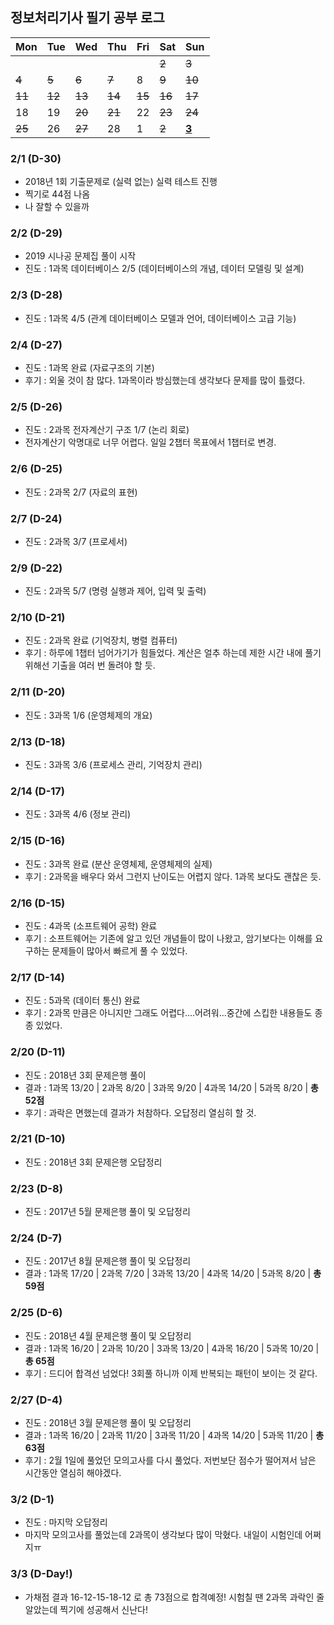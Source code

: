 ## 정보처리기사 필기 공부 로그

| Mon  | Tue  | Wed  | Thu  | Fri  | Sat  | Sun          |
| ---- | ---- | ---- | ---- | ---- | ---- | ------------ |
|      |      |      |      |      | <del>2</del>    | <del>3</del>            |
| <del>4</del>    | <del>5</del>    | <del>6</del>    | <del>7</del>    | 8    | <del>9</del>    | <del>10</del>           |
| <del>11</del>   | <del>12</del>   | <del>13</del>   | <del>14</del>   | <del>15</del>   | <del>16</del>   | <del>17</del>           |
| 18   | 19   | <del>20</del>   | <del>21</del>   | 22   | <del>23</del>   | <del>24</del>           |
| <del>25</del>   | 26   | <del>27</del>   | 28   | 1    | <del>2</del>    | <u>**3**</u> |



### 2/1 (D-30)

- 2018년 1회 기출문제로 (실력 없는) 실력 테스트 진행
- 찍기로 44점 나옴
- 나 잘할 수 있을까



### 2/2 (D-29)

- 2019 시나공 문제집 풀이 시작
- 진도 : 1과목 데이터베이스 2/5 (데이터베이스의 개념, 데이터 모델링 및 설계)



### 2/3 (D-28)

- 진도 : 1과목 4/5 (관계 데이터베이스 모델과 언어, 데이터베이스 고급 기능)



### 2/4 (D-27)

- 진도 : 1과목 완료 (자료구조의 기본)
- 후기 : 외울 것이 참 많다. 1과목이라 방심했는데 생각보다 문제를 많이 틀렸다.



### 2/5 (D-26)

- 진도 : 2과목 전자계산기 구조 1/7 (논리 회로)
- 전자계산기 악명대로 너무 어렵다. 일일 2챕터 목표에서 1챕터로 변경.



### 2/6 (D-25)

- 진도 : 2과목 2/7 (자료의 표현)



### 2/7 (D-24)

- 진도 : 2과목 3/7 (프로세서)



### 2/9 (D-22)

- 진도 : 2과목 5/7 (명령 실행과 제어, 입력 및 출력)



### 2/10 (D-21)

- 진도 : 2과목 완료 (기억장치, 병렬 컴퓨터)
- 후기 : 하루에 1챕터 넘어가기가 힘들었다. 계산은 얼추 하는데 제한 시간 내에 풀기 위해선 기출을 여러 번 돌려야 할 듯.


### 2/11 (D-20)

- 진도 : 3과목 1/6 (운영체제의 개요)



### 2/13 (D-18)

- 진도 : 3과목 3/6 (프로세스 관리, 기억장치 관리)



### 2/14 (D-17)

- 진도 : 3과목 4/6 (정보 관리)



### 2/15 (D-16)

- 진도 : 3과목 완료 (분산 운영체제, 운영체제의 실제)
- 후기 : 2과목을 배우다 와서 그런지 난이도는 어렵지 않다. 1과목 보다도 괜찮은 듯.


### 2/16 (D-15)

- 진도 : 4과목 (소프트웨어 공학) 완료
- 후기 : 소프트웨어는 기존에 알고 있던 개념들이 많이 나왔고, 암기보다는 이해를 요구하는 문제들이 많아서 빠르게 풀 수 있었다. 


### 2/17 (D-14)

- 진도 : 5과목 (데이터 통신) 완료
- 후기 : 2과목 만큼은 아니지만 그래도 어렵다....어려워...중간에 스킵한 내용들도 종종 있었다.



### 2/20 (D-11)

- 진도 : 2018년 3회 문제은행 풀이
- 결과 : 1과목 13/20 | 2과목 8/20 | 3과목 9/20 | 4과목 14/20 | 5과목 8/20 | <b>총 52점</b>
- 후기 : 과락은 면했는데 결과가 처참하다. 오답정리 열심히 할 것.



### 2/21 (D-10)

- 진도 : 2018년 3회 문제은행 오답정리



### 2/23 (D-8)

- 진도 : 2017년 5월 문제은행 풀이 및 오답정리



### 2/24 (D-7)

- 진도 : 2017년 8월 문제은행 풀이 및 오답정리
- 결과 : 1과목 17/20 | 2과목 7/20 | 3과목 13/20 | 4과목 14/20 | 5과목 8/20 | <b>총 59점</b>



### 2/25 (D-6)

- 진도 : 2018년 4월 문제은행 풀이 및 오답정리
- 결과 : 1과목 16/20 | 2과목 10/20 | 3과목 13/20 | 4과목 16/20 | 5과목 10/20 | <b>총 65점</b>
- 후기 : 드디어 합격선 넘었다! 3회풀 하니까 이제 반복되는 패턴이 보이는 것 같다.



### 2/27 (D-4)

- 진도 : 2018년 3월 문제은행 풀이 및 오답정리
- 결과 : 1과목 16/20 | 2과목 11/20 | 3과목 11/20 | 4과목 14/20 | 5과목 11/20 | <b>총 63점</b>
- 후기 : 2월 1일에 풀었던 모의고사를 다시 풀었다. 저번보단 점수가 떨어져서 남은 시간동안 열심히 해야겠다.



### 3/2 (D-1)

- 진도 : 마지막 오답정리 
- 마지막 모의고사를 풀었는데 2과목이 생각보다 많이 막혔다. 내일이 시험인데 어쩌지ㅠ



### 3/3 (D-Day!)

- 가채점 결과 16-12-15-18-12 로 총 73점으로 합격예정! 시험칠 땐 2과목 과락인 줄 알았는데 찍기에 성공해서 신난다!
